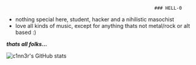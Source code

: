                                                           ### HELL-0

- nothing special here, student, hacker and a nihilistic masochist
- love all kinds of music, except for anything thats not metal/rock or alt based :)

***thats all folks...***

![c1nn3r's GitHub stats](https://github-readme-stats.vercel.app/api?username=c1nn3r&show_icons=true&theme=transparent)
